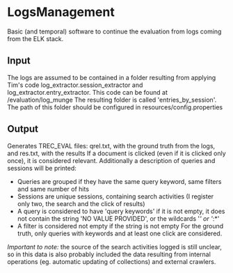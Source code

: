 # LogsManagement

Basic (and temporal) software to continue the evaluation from logs coming from the ELK stack.

## Input
The logs are assumed to be contained in a folder resulting from applying Tim's code log_extractor.session_extractor and log_extractor.entry_extractor.
This code can be found at /evaluation/log_munge
The resulting folder is called 'entries_by_session'. The path of this folder should be configured in resources/config.properties

## Output
Generates TREC_EVAL files: qrel.txt, with the ground truth from the logs, and res.txt, with the results
If a document is clicked (even if it is clicked only once), it is considered relevant.
Additionally a description of queries and sessions will be printed:
* Queries are grouped if they have the same query keyword, same filters and same number of hits
* Sessions are unique sessions, containing search activities (I register only two, the search and the click of results)
* A query is considered to have 'query keywords' if it is not empty, it does not contain the string 'NO VALUE PROVIDED', or the wildcards '*' or '*:*'
* A filter is considered not empty if the string is not empty
For the ground truth, only queries with keywords and at least one click are considered.

*Important to note:* the source of the search activities logged is still unclear, so in this data is also probably included the data resulting from internal operations (eg. automatic updating of collections) and external crawlers.
